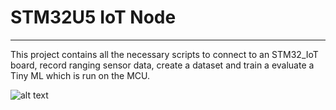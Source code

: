# STM32U5 IoT Node

---
This project contains all the necessary scripts to connect to an STM32_IoT board, record ranging sensor data, create a dataset and train a evaluate a Tiny ML which is run on the MCU.

![alt text](Images/image.png)